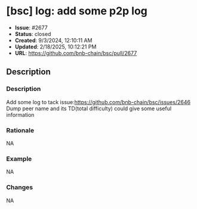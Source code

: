 # [bsc] log: add some p2p log

- **Issue**: #2677
- **Status**: closed
- **Created**: 9/3/2024, 12:10:11 AM
- **Updated**: 2/18/2025, 10:12:21 PM
- **URL**: https://github.com/bnb-chain/bsc/pull/2677

## Description

### Description
Add some log to tack issue:https://github.com/bnb-chain/bsc/issues/2646
Dump peer name and its TD(total difficulty) could give some useful information

### Rationale
NA

### Example
NA

### Changes
NA